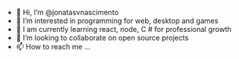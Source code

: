- 👋 Hi, I’m @jonatasvnascimento
- 👀 I’m interested in programming for web, desktop and games
- 🌱 I am currently learning react, node, C # for professional growth
- 💞️ I’m looking to collaborate on open source projects
- 📫 How to reach me ...

<!---
jonatasvnascimento/jonatasvnascimento is a ✨ special ✨ repository because its `README.md` (this file) appears on your GitHub profile.
You can click the Preview link to take a look at your changes.
--->
